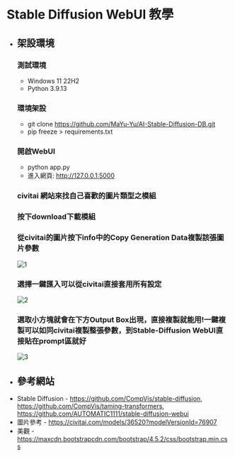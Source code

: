 # Stable Diffusion WebUI 教學

* ## 架設環境
    ### 測試環境 
    - Windows 11 22H2
    - Python 3.9.13
    ### 環境架設
    - git clone https://github.com/MaYu-Yu/AI-Stable-Diffusion-DB.git
    - pip freeze > requirements.txt
    ### 開啟WebUI
    - python app.py
    - 進入網頁: http://127.0.0.1:5000
    ### civitai 網站來找自己喜歡的圖片類型之模組
    ### 按下download下載模組
    ### 從civitai的圖片按下info中的Copy Generation Data複製該張圖片參數
    ![1](https://github.com/MaYu-Yu/Stable-Diffusion-Database/assets/59922656/fa129fc8-0e2c-4886-abb3-45b2a3b5ce1d)

    ### 選擇一鍵匯入可以從civitai直接套用所有設定
    ![2](https://github.com/MaYu-Yu/Stable-Diffusion-Database/assets/59922656/5e03b211-9347-4d1a-adae-0c86d0a55317)
    ### 選取小方塊就會在下方Output Box出現，直接複製就能用!一鍵複製可以如同civitai複製整張參數，到Stable-Diffusion WebUI直接貼在prompt區就好
    ![3](https://github.com/MaYu-Yu/Stable-Diffusion-Database/assets/59922656/aa5c6d1c-0ae0-4507-9635-f45480af573f)
    
* ## 參考網站
- Stable Diffusion - https://github.com/CompVis/stable-diffusion, https://github.com/CompVis/taming-transformers, https://github.com/AUTOMATIC1111/stable-diffusion-webui
- 圖片參考 - https://civitai.com/models/36520?modelVersionId=76907
- 美觀 - https://maxcdn.bootstrapcdn.com/bootstrap/4.5.2/css/bootstrap.min.css

